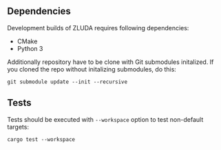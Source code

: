## Dependencies

Development builds of ZLUDA requires following dependencies:

* CMake
* Python 3

Additionally repository have to be clone with Git submodules initalized. If you cloned the repo without initalizing submodules, do this:
```
git submodule update --init --recursive
```

## Tests

Tests should be executed with `--workspace` option to test non-default targets:
```
cargo test --workspace
```
